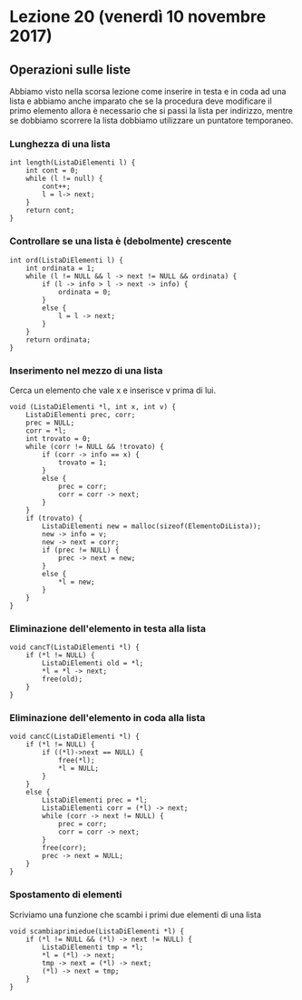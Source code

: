 # Lezione 20 (venerdì 10 novembre 2017)
## Operazioni sulle liste
Abbiamo visto nella scorsa lezione come inserire in testa e in coda ad una lista e abbiamo anche imparato che se la procedura deve modificare il primo elemento allora è necessario che si passi la lista per indirizzo, mentre se dobbiamo scorrere la lista dobbiamo utilizzare un puntatore temporaneo.

### Lunghezza di una lista
```
int length(ListaDiElementi l) {
    int cont = 0;
    while (l != null) {
        cont++;
        l = l-> next;
    }
    return cont;
}
```

### Controllare se una lista è (debolmente) crescente
```
int ord(ListaDiElementi l) {
    int ordinata = 1;
    while (l != NULL && l -> next != NULL && ordinata) {
        if (l -> info > l -> next -> info) {
            ordinata = 0;
        }
        else {
            l = l -> next;
        }
    }
    return ordinata;
}
```

### Inserimento nel mezzo di una lista
Cerca un elemento che vale x e inserisce v prima di lui.
```
void (ListaDiElementi *l, int x, int v) {
    ListaDiElementi prec, corr;
    prec = NULL;
    corr = *l;
    int trovato = 0;
    while (corr != NULL && !trovato) {
        if (corr -> info == x) {
            trovato = 1;
        }
        else {
            prec = corr;
            corr = corr -> next;
        }
    }
    if (trovato) {
        ListaDiElementi new = malloc(sizeof(ElementoDiLista));
        new -> info = v;
        new -> next = corr;
        if (prec != NULL) {
            prec -> next = new;
        }
        else {
            *l = new;
        }
    }
}
```

### Eliminazione dell'elemento in testa alla lista
```
void cancT(ListaDiElementi *l) {
    if (*l != NULL) {
        ListaDiElementi old = *l;
        *l = *l -> next;
        free(old);
    }
}
```

### Eliminazione dell'elemento in coda alla lista
```
void cancC(ListaDiElementi *l) {
    if (*l != NULL) {
        if ((*l)->next == NULL) {
            free(*l);
            *l = NULL;
        }
    }
    else {
        ListaDiElementi prec = *l;
        ListaDiElementi corr = (*l) -> next;
        while (corr -> next != NULL) {
            prec = corr;
            corr = corr -> next;
        }
        free(corr);
        prec -> next = NULL;
    }
}
```

### Spostamento di elementi
Scriviamo una funzione che scambi i primi due elementi di una lista
```
void scambiaprimiedue(ListaDiElementi *l) {
    if (*l != NULL && (*l) -> next != NULL) {
        ListaDiElementi tmp = *l;
        *l = (*l) -> next;
        tmp -> next = (*l) -> next;
        (*l) -> next = tmp;
    }
}
```